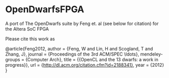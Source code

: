 # OpenDwarfsFPGA
A port of The OpenDwarfs suite by Feng et. al (see below for citation) for the Altera SoC FPGA


Please cite this work as 

@article{Feng2012,
author = {Feng, W and Lin, H and Scogland, T and Zhang, J},
journal = {Proceedings of the 3rd ACM/SPEC \ldots},
mendeley-groups = {Computer Arch},
title = {{OpenCL and the 13 dwarfs: a work in progress}},
url = {http://dl.acm.org/citation.cfm?id=2188341},
year = {2012}
}
